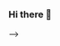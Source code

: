 ### Hi there 👋

<!--
**Tade2021/Tade2021** is a ✨ _special_ ✨ repository because its `README.md` (this file) appears on your GitHub profile.

Here are some ideas to get you started:

Hi there 👋

Here are some ideas to get you started:

Open to work!
🌱 I’m currently learning Ruby on Rails
👯 I’m looking to collaborate on Mobile App development(Swift,Kotlin, Flutter, React Native, TypeScript, Devops:AWS EC2 Configation, Nginx)
🤔 Always ready for collaboration :).
💬 Ask me about anytime. :) -->
-->
